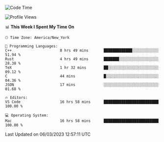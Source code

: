 <!--START_SECTION:waka-->
![Code Time](http://img.shields.io/badge/Code%20Time-197%20hrs-blue)

![Profile Views](http://img.shields.io/badge/Profile%20Views-3-blue)

📊 **This Week I Spent My Time On** 

```text
🕑︎ Time Zone: America/New_York

💬 Programming Languages: 
C++                      8 hrs 49 mins       █████████████░░░░░░░░░░░░   51.94 % 
Rust                     4 hrs 49 mins       ███████░░░░░░░░░░░░░░░░░░   28.38 % 
TeX                      1 hr 32 mins        ██░░░░░░░░░░░░░░░░░░░░░░░   09.12 % 
C                        44 mins             █░░░░░░░░░░░░░░░░░░░░░░░░   04.36 % 
JSON                     17 mins             ░░░░░░░░░░░░░░░░░░░░░░░░░   01.68 % 

🔥 Editors: 
VS Code                  16 hrs 58 mins      █████████████████████████   100.00 % 

💻 Operating System: 
Mac                      16 hrs 58 mins      █████████████████████████   100.00 % 
```


 Last Updated on 06/03/2023 12:57:11 UTC
<!--END_SECTION:waka-->
